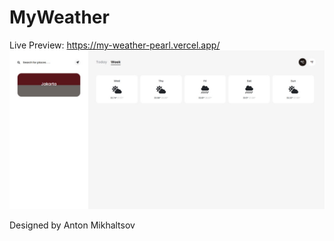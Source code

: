 # MyWeather
Live Preview: https://my-weather-pearl.vercel.app/
![alpha version](thumb.png "alpha version")

Designed by Anton Mikhaltsov
